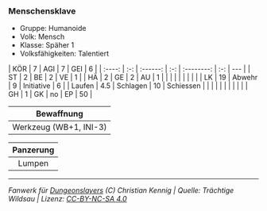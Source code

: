 ### Menschensklave

- Gruppe: Humanoide
- Volk: Mensch
- Klasse: Späher 1
- Volksfähigkeiten: Talentiert

|  KÖR   |  7  |   AGI    |  7  |    GEI     |  6  |
| :----: | :-: | :------: | :-: | :--------: | :-: | --- |
|   ST   |  2  |    BE    |  2  |     VE     |  1  |
|   HÄ   |  2  |    GE    |  2  |     AU     |  1  |
|        |     |          |     |            |     |     |
|   LK   | 19  |  Abwehr  |  9  | Initiative |  6  |
| Laufen | 4.5 | Schlagen | 10  | Schiessen  |     |
|        |     |          |     |            |     |     |
|   GH   |  1  |    GK    | no  |     EP     | 50  |

|       Bewaffnung       |
| :--------------------: |
| Werkzeug (WB+1, INI-3) |

| Panzerung |
| :-------: |
|  Lumpen   |

---

_Fanwerk für [Dungeonslayers](https://www.dungeonslayers.net/) (C) Christian Kennig | Quelle: Trächtige Wildsau | Lizenz: [CC-BY-NC-SA 4.0](https://creativecommons.org/licenses/by-nc-sa/4.0/deed.de)_
